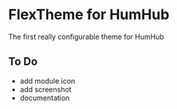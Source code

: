 # FlexTheme for HumHub
The first really configurable theme for HumHub

## To Do
- add module icon
- add screenshot
- documentation
